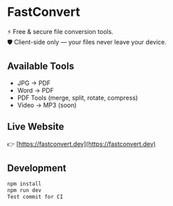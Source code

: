 # FastConvert

⚡ Free & secure file conversion tools.  
🛡️ Client-side only — your files never leave your device.  

## Available Tools
- JPG → PDF
- Word → PDF
- PDF Tools (merge, split, rotate, compress)
- Video → MP3 (soon)

## Live Website
👉 [https://fastconvert.dev](https://fastconvert.dev)

## Development
```bash
npm install
npm run dev
T e s t   c o m m i t   f o r   C I  
 
